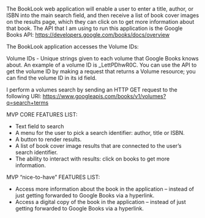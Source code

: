 The BookLook web application will enable a user to enter a title, author, or ISBN into the main search field, 
and then receive a list of book cover images on the results page, which they can click on to get more information about that book. 
The API that I am using to run this application is the Google Books API: https://developers.google.com/books/docs/overview

The BookLook application accesses the Volume IDs: 

Volume IDs - Unique strings given to each volume that Google Books knows about. An example of a volume ID is _LettPDhwR0C. 
You can use the API to get the volume ID by making a request that returns a Volume resource; you can find the volume ID in its id field.

I perform a volumes search by sending an HTTP GET request to the following URI:
https://www.googleapis.com/books/v1/volumes?q=search+terms

MVP CORE FEATURES LIST:
-	Text field to search
-	A menu for the user to pick a search identifier: author, title or ISBN.
-	A button to render results.
-	A list of book cover image results that are connected to the user’s search identifier. 
-	The ability to interact with results: click on books to get more information. 

MVP “nice-to-have” FEATURES LIST:
-	Access more information about the book in the application – instead of just getting forwarded to Google Books via a hyperlink. 
-	Access a digital copy of the book in the application – instead of just getting forwarded to Google Books via a hyperlink.
